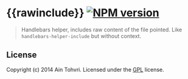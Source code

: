 # {{rawinclude}} [![NPM version](http://img.shields.io/npm/v/handlebars-helper-rawinclude.svg)](https://www.npmjs.org/package/handlebars-helper-rawinclude)


> Handlebars helper, includes raw content of the file pointed. Like
> `handlebars-helper-include` but without context.

## License
Copyright (c) 2014 Ain Tohvri. Licensed under the [GPL](https://github.com/ain/handlebars-helper-rawinclude/blob/master/LICENSE) license.
